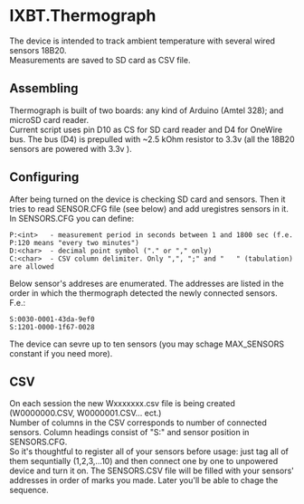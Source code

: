 # IXBT.Thermograph
The device is intended to track ambient temperature with several wired sensors 18B20.  
Measurements are saved to SD card as CSV file.
## Assembling
Thermograph is built of two boards: any kind of Arduino (Amtel 328); and microSD card reader.  
Current script uses pin D10 as CS for SD card reader and D4 for OneWire bus. The bus (D4) is prepulled with ~2.5 kOhm resistor to 3.3v (all the 18B20 sensors are powered with 3.3v ). 
## Configuring
After being turned on the device is checking SD card and sensors. Then it tries to read SENSOR.CFG file (see below) and add uregistres sensors in it. 
In SENSORS.CFG you can define:
```
P:<int>	  - measurement period in seconds between 1 and 1800 sec (f.e. P:120 means "every two minutes")  
D:<char>  - decimal point symbol ("." or "," only)  
C:<char>  - CSV column delimiter. Only ",", ";" and "	" (tabulation) are allowed  
```
Below sensor's addreses are enumerated. The addresses are listed in the order in which the thermograph detected the newly connected sensors.   
F.e.:  
```
S:0030-0001-43da-9ef0  
S:1201-0000-1f67-0028  
```
The device can sevre up to ten sensors (you may schage MAX_SENSORS constant if you need more).   
## CSV
On each session the new Wxxxxxxx.csv file is being created (W0000000.CSV, W0000001.CSV... ect.)  
Number of columns in the CSV corresponds to number of connected sensors. Column headings consist of "S:" and sensor position in SENSORS.CFG.  
So it's thoughtful to register all of your sensors before usage: just tag all of them sequntially (1,2,3,...10) and then connect one by one to unpowered device and turn it on. The SENSORS.CSV file will be filled with your sensors' addresses in order of marks you made. Later you'll be able to chage the sequence.
